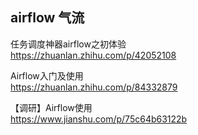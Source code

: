 ## airflow 气流

任务调度神器airflow之初体验<br>
https://zhuanlan.zhihu.com/p/42052108

Airflow入门及使用<br>
https://zhuanlan.zhihu.com/p/84332879

【调研】Airflow使用<br>
https://www.jianshu.com/p/75c64b63122b